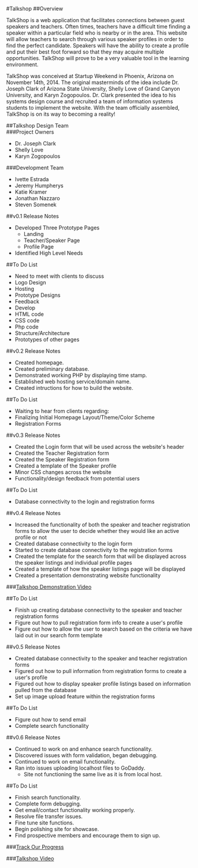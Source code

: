 #Talkshop
##Overview

TalkShop is a web application that facilitates connections between guest speakers and teachers. Often times, teachers have a difficult time finding a speaker within a particular field who is nearby or in the area. This website will allow teachers to search through various speaker profiles in order to find the perfect candidate. Speakers will have the ability to create a profile and put their best foot forward so that they may acquire multiple opportunities. TalkShop will prove to be a very valuable tool in the learning environment. 
  
TalkShop was conceived at Startup Weekend in Phoenix, Arizona on November 14th, 2014. The original masterminds of the idea include Dr. Joseph Clark of Arizona State University, Shelly Love of Grand Canyon University, and Karyn Zogopoulos. Dr. Clark presented the idea to his systems design course and recruited a team of information systems students to implement the website. With the team officially assembled, TalkShop is on its way to becoming a reality!

  
##Talkshop Design Team  
###Project Owners  
* Dr. Joseph Clark
* Shelly Love
* Karyn Zogopoulos
  

###Development Team
* Ivette Estrada
* Jeremy Humpherys
* Katie Kramer
* Jonathan Nazzaro
* Steven Somenek  
  

##v0.1 Release Notes
* Developed Three Prototype Pages
  * Landing
  * Teacher/Speaker Page
  * Profile Page
* Identified High Level Needs

##To Do List  
*  Need to meet with clients to discuss
  *  Logo Design
  *  Hosting
  *  Prototype Designs
  *  Feedback
*  Develop
  *  HTML code
  *  CSS code
  *  Php code
  *  Structure/Architecture
  *  Prototypes of other pages  

##v0.2 Release Notes
* Created homepage.
* Created preliminary database.
* Demonstrated working PHP by displaying time stamp.
* Established web hosting service/domain name.
* Created intructions for how to build the website.

##To Do List
*   Waiting to hear from clients regarding:
  *   Finalizing Initial Homepage Layout/Theme/Color Scheme
  *   Registration Forms
  
##v0.3 Release Notes
* Created the Login form that will be used across the website's header
* Created the Teacher Registration form
* Created the Speaker Registration form
* Created a template of the Speaker profile
* Minor CSS changes across the website 
* Functionality/design feedback from potential users

##To Do List
* Database connectivity to the login and registration forms

##v0.4 Release Notes
* Increased the functionality of both the speaker and teacher registration forms to allow the user to decide whether they would like an active profile or not
* Created database connectivity to the login form
* Started to create database connectivity to the registration forms
* Created the template for the search form that will be displayed across the speaker listings and individual profile pages
* Created a template of how the speaker listings page will be displayed
* Created a presentation demonstrating website functionality 

###[Talkshop Demonstration Video](https://www.youtube.com/watch?v=fGdxvSO_428)

##To Do List
* Finish up creating database connectivity to the speaker and teacher registration forms
* Figure out how to pull registration form info to create a user's profile
* Figure out how to allow the user to search based on the criteria we have laid out in our search form template

##v0.5 Release Notes
* Created database connectivity to the speaker and teacher registration forms
* Figured out how to pull information from registration forms to create a user's profile
* Figured out how to display speaker profile listings based on information pulled from the database
* Set up image upload feature within the registration forms

##To Do List
* Figure out how to send email 
* Complete search functionality

##v0.6 Release Notes
* Continued to work on and enhance search functionality. 
* Discovered issues with form validation, began debugging. 
* Continued to work on email functionality. 
* Ran into issues uploading localhost files to GoDaddy. 
  * Site not functioning the same live as it is from local host.

##To Do List
* Finish search functionality.
* Complete form debugging. 
* Get email/contact functionality working properly.
* Resolve file transfer issues.
* Fine tune site functions.
* Begin polishing site for showcase.
* Find prospective members and encourage them to sign up.


###[Track Our Progress](https://waffle.io/asu-cis-capstone/talkshop)

###[Talkshop Video](http://t.co/hDJQhBq9YR)

